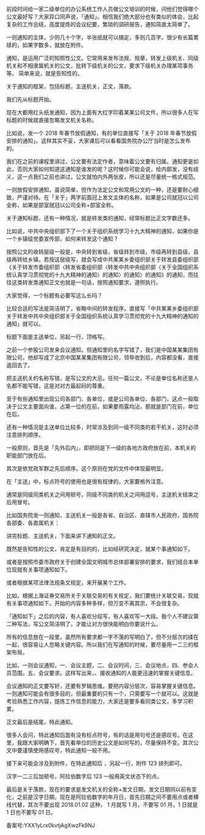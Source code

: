 前段时间给一家二级单位的办公系统工作人员做公文培训的时候，问他们觉得哪个公文最好写？大家异口同声说，「通知」。相信我们绝大部分也有类似的体会，比起复杂的工作总结，高度提炼的会议纪要，繁琐的调研报告，通知简直太简单了。

一则通知的主体，少则几十个字，半张纸就可以搞定，多则几百字。很少有长篇累牍的，如果字数多，就放在附件。

通知，是运用广泛的知照性公文。它常用来发布法规、规章，转发上级机关、同级机关和不相隶属机关的公文，批转下级机关的公文，要求下级机关办理某项事务等。 简单来说，就是告知性的。

关于通知的框架，包括标题，主送机关，正文，落款。

我们先从标题开始。

现在大都用红头纸发通知，因为上面有大红字印着某某公司文件，所以很多人在写标题的时候就直接忽略发文机关名称。

比如说，发一个 2018 年春节放假通知，有的单位直接写「关于 2018 年春节放假安排的通知」。这样其实不妥，大家课后可以看看国务院办公厅当时是怎么发布的。

我们在之前的课程里讲过，公文要有法定作者，意味着公文要有归属。通知更是如此，否则大家如何知道这通知是谁发的呢？这时候你可能会说，给内部发，没有歧义，这一点我们之前也讲过，公文就怕内外两张皮，所以还是尽量统一格式规范。

一则放假安排通知，虽说简单，但作为法定公文和常用公文的一种，还是要耐心细致，严谨对待。在「关于」两字前面冠上发文主体的名称，如果是公司就冠以公司全称，如果是部室就冠以公司全称+部室全称。

关于通知标题，还有一种情况，就是转发类的通知，经常标题比正文字数还多。

比如说，中共中央组织部下了一个关于组织系统学习十九大精神的通知，如果你是一个乡镇级党委宣传部，如何来转发这个通知？

按照公文的收转层级一般是，中央转到省级，省级转到市级，市级再转到县级，县级再转给乡镇，若按这层级写，就会写成中共某某乡委组织部关于转发县委组织部《关于转发市委组织部〈转发省委组织部〈转发中共中央组织部〈关于全国组织系统认真学习贯彻党的十九大精神的通知〉的通知〉的通知〉的通知》的通知，而往往这类转发类通知正文也就是一句话，按照通知要求，遵照执行。

大家觉得，一个标题有必要写这么长吗？

比较合适的写法是简洁明了，省略中间的转发程序，直接写「中共某某乡委组织部关于转发中共中央组织部关于全国组织系统认真学习贯彻党的十九大精神的通知的通知」就可以。

标题下面是主送单位，另起一行，顶格写。

之前一个参股公司发来会议通知，但通知里的名字写错了，我们是中国某某集团有限公司，他却写成了北京中国某某集团有限公司，领导收到后，内容都没看，直接返回去了。

把主送机关的名称写错，是写公文的大忌。任何一篇公文，不论是单位名称还是人名都不能写错，这是对对方最起码的尊重。

至于有些通知里出现公司各部门、各单位，或是公司各单位、各部门，这点一般取决于公文主要面向谁，占第一位的在前，如果要雨露均沾，那就是部门在前，单位在后。

还有一种情况是主送单位比较多，时常涉及到同一级不同类的若干机关，这时必须注意排列顺序。

一般原则，首先是「先外后内」，即把同是下一级的各地方政府放在前，本机关的职能部门放在后。

其次是依党政军群之先后顺序。这个原则在党的文件中体现最明显。

在「主送」中，标点符号的使用也是很有规律的，大家要格外注意。

通常是同级同类机关之间用顿号，同级不同类的机关之间用逗号，主送机关结束之后用冒号。

比如国务院发一则通知，主送机关一般是各省、自治区、直辖市人民政府，国务院各部委、各直属机关：

讲完标题、主送机关，下面来讲下通知的正文。

既然是告知性的公文，肯定是有目的的，比如经研究决定，就某个事通知如下。

或者是按照市委市政府关于创建全国文明城市总体部署安排的要求，我们结合本单位现就有关事项通知如下。

或者根据某项法律法规条文规定，来开展某个工作。

比如，根据上海证券交易所关于关联交易的有关规定，我们要统计关联交易，现就有关事项通知如下。开始的内容多种多样，但万变不离其宗，不会很复杂。

「通知如下」之后的内容，有人喜欢分段写，有人喜欢写一大段。我个人不建议第二种写法，写公文简洁明了，才能让对方很快能明白你要说什么。

所有的信息放在一段里，虽然所有要求都一字不落的写明白了，但不分层次的揉在一起，很容易让人忽略关键内容。所以我们在写通知的时候，要尽量用一二三的框架布局，

比如，一则会议通知，一、会议主题，二、会议时间，三、会议地点，四、参会人员范围，五、会议要求。这样写出来，、接收通知的人能更迅速的掌握关键信息。

会议通知的正文要写好，还要有罗辑思维。要把内容分层次，容易掌握关键信息。一则通知可能会有很多目的，但最重要的只有一个，只需要写一个就可以。这就是考验熟悉工作内容，提炼工作信息的能力，大家还是要多看同类公文，多学习积累。

正文最后是结尾，特此通知。

很多人会问，特此通知后面有没有标点符号，有的话是用句号还是感叹号。在这里，我跟大家明确下，首先看单位的历史公文是如何写的，尽量保持不变。其次公文中要谨慎使用感叹号，特此通知一般不用。

接下来可能会涉及到附件，在特此通知后 ，另起一行，附件 123 排列即可。

汉字一二三后加顿号，阿拉伯数字后 123 一般用英文状态下的点。

最后是关于落款，现在的要求是发文机关的全称+发文日期。发文日期同以前有变化，之前是汉字日期，现在是阿拉伯数字的年月日，首先日期之间不要用点或者横线代替，其次不要出现 2018.01.02 这种， 1 月就写 1 月，不要写 01 月，1 日就是 1 日也不要写 01 日。

备案号:YXX1yLrx0kvtjAgXwzFk9NJ
